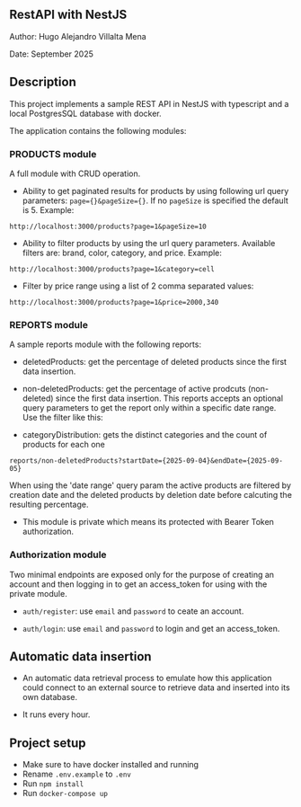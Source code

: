 ## RestAPI with NestJS

Author: Hugo Alejandro Villalta Mena

Date: September 2025

## Description

This project implements a sample REST API in NestJS with typescript and a local PostgresSQL database with docker.

The application contains the following modules:

### PRODUCTS module

A full module with CRUD operation.

- Ability to get paginated results for products by using following url query parameters: `page={}&pageSize={}`. If no `pageSize` is specified the default is 5. Example: 

```
http://localhost:3000/products?page=1&pageSize=10
```

- Ability to filter products by using the url query parameters. Available filters are: brand, color, category, and price. Example:

```
http://localhost:3000/products?page=1&category=cell
```

- Filter by price range using a list of 2 comma separated values:

```
http://localhost:3000/products?page=1&price=2000,340
```

### REPORTS module

A sample reports module with the following reports:

- deletedProducts: get the percentage of deleted products since the first data insertion.

- non-deletedProducts: get the percentage of active prodcuts (non-deleted) since the first data insertion. This reports accepts an optional query parameters to get the report only within a specific date range. Use the filter like this:

- categoryDistribution: gets the distinct categories and the count of products for each one

```
reports/non-deletedProducts?startDate={2025-09-04}&endDate={2025-09-05}
```

When using the 'date range' query param the active products are filtered by creation date and the deleted products by deletion date before calcuting the resulting percentage.

- This module is private which means its protected with Bearer Token authorization.

### Authorization module

Two minimal endpoints are exposed only for the purpose of creating an account and then logging in to get an access_token for using with the private module.

- `auth/register`: use `email` and `password` to ceate an account.

- `auth/login`: use `email` and `password` to login and get an access_token.


## Automatic data insertion

- An automatic data retrieval process to emulate how this application could connect to an external source to retrieve data and inserted into its own database. 

- It runs every hour.

## Project setup

- Make sure to have docker installed and running
- Rename `.env.example` to `.env`
- Run `npm install`
- Run `docker-compose up`

